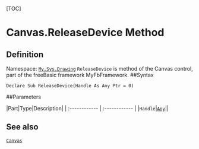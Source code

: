 [TOC]
# Canvas.ReleaseDevice Method

## Definition
Namespace: [`My.Sys.Drawing`](My.Sys.Drawing.md)
`ReleaseDevice` is method of the Canvas control, part of the freeBasic framework MyFbFramework.
##Syntax
```freeBasic
Declare Sub ReleaseDevice(Handle As Any Ptr = 0)
```

##Parameters

|Part|Type|Description|
| :------------ | :------------ |
|`Handle`|[`Any`]("https://www.freebasic.net/wiki/KeyPgAny")||
## See also
[`Canvas`](Canvas.md)
